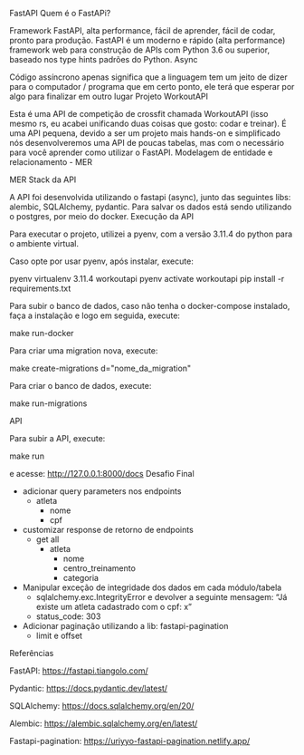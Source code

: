 FastAPI
Quem é o FastAPi?

Framework FastAPI, alta performance, fácil de aprender, fácil de codar, pronto para produção. FastAPI é um moderno e rápido (alta performance) framework web para construção de APIs com Python 3.6 ou superior, baseado nos type hints padrões do Python.
Async

Código assíncrono apenas significa que a linguagem tem um jeito de dizer para o computador / programa que em certo ponto, ele terá que esperar por algo para finalizar em outro lugar
Projeto
WorkoutAPI

Esta é uma API de competição de crossfit chamada WorkoutAPI (isso mesmo rs, eu acabei unificando duas coisas que gosto: codar e treinar). É uma API pequena, devido a ser um projeto mais hands-on e simplificado nós desenvolveremos uma API de poucas tabelas, mas com o necessário para você aprender como utilizar o FastAPI.
Modelagem de entidade e relacionamento - MER

MER
Stack da API

A API foi desenvolvida utilizando o fastapi (async), junto das seguintes libs: alembic, SQLAlchemy, pydantic. Para salvar os dados está sendo utilizando o postgres, por meio do docker.
Execução da API

Para executar o projeto, utilizei a pyenv, com a versão 3.11.4 do python para o ambiente virtual.

Caso opte por usar pyenv, após instalar, execute:

pyenv virtualenv 3.11.4 workoutapi
pyenv activate workoutapi
pip install -r requirements.txt

Para subir o banco de dados, caso não tenha o docker-compose instalado, faça a instalação e logo em seguida, execute:

make run-docker

Para criar uma migration nova, execute:

make create-migrations d="nome_da_migration"

Para criar o banco de dados, execute:

make run-migrations

API

Para subir a API, execute:

make run

e acesse: http://127.0.0.1:8000/docs
Desafio Final

- adicionar query parameters nos endpoints
    - atleta
        - nome
        - cpf
- customizar response de retorno de endpoints
    - get all
        - atleta
            - nome
            - centro_treinamento
            - categoria
- Manipular exceção de integridade dos dados em cada módulo/tabela
    - sqlalchemy.exc.IntegrityError e devolver a seguinte mensagem: “Já existe um atleta cadastrado com o cpf: x”
    - status_code: 303
- Adicionar paginação utilizando a lib: fastapi-pagination
    - limit e offset

Referências

FastAPI: https://fastapi.tiangolo.com/

Pydantic: https://docs.pydantic.dev/latest/

SQLAlchemy: https://docs.sqlalchemy.org/en/20/

Alembic: https://alembic.sqlalchemy.org/en/latest/

Fastapi-pagination: https://uriyyo-fastapi-pagination.netlify.app/
